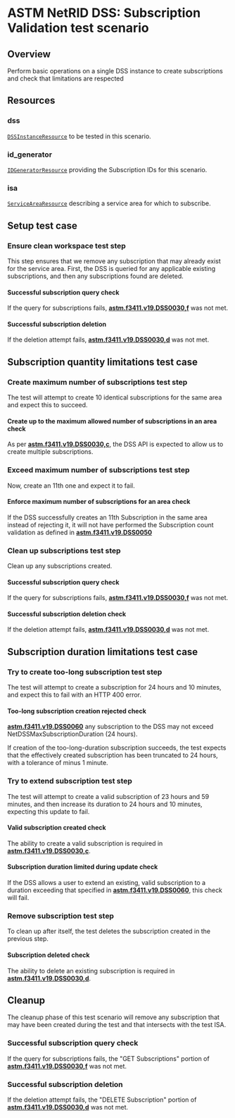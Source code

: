# ASTM NetRID DSS: Subscription Validation test scenario

## Overview

Perform basic operations on a single DSS instance to create subscriptions and check that limitations are respected

## Resources

### dss

[`DSSInstanceResource`](../../../../../resources/astm/f3411/dss.py) to be tested in this scenario.

### id_generator

[`IDGeneratorResource`](../../../../../resources/interuss/id_generator.py) providing the Subscription IDs for this scenario.

### isa

[`ServiceAreaResource`](../../../../../resources/netrid/service_area.py) describing a service area for which to subscribe.

## Setup test case

### Ensure clean workspace test step

This step ensures that we remove any subscription that may already exist for the service area.  First, the DSS is queried for any applicable existing subscriptions, and then any subscriptions found are deleted.

#### Successful subscription query check

If the query for subscriptions fails, **[astm.f3411.v19.DSS0030,f](../../../../../requirements/astm/f3411/v19.md)** was not met.

#### Successful subscription deletion

If the deletion attempt fails, **[astm.f3411.v19.DSS0030,d](../../../../../requirements/astm/f3411/v19.md)** was not met.

## Subscription quantity limitations test case

### Create maximum number of subscriptions test step

The test will attempt to create 10 identical subscriptions for the same area and expect this to succeed.

#### Create up to the maximum allowed number of subscriptions in an area check

As per **[astm.f3411.v19.DSS0030,c](../../../../../requirements/astm/f3411/v19.md)**, the DSS API is expected to allow us
to create multiple subscriptions.

### Exceed maximum number of subscriptions test step

Now, create an 11th one and expect it to fail.

#### Enforce maximum number of subscriptions for an area check

If the DSS successfully creates an 11th Subscription in the same area instead of rejecting it,
it will not have performed the Subscription count validation as defined in **[astm.f3411.v19.DSS0050](../../../../../requirements/astm/f3411/v19.md)**

### Clean up subscriptions test step

Clean up any subscriptions created.

#### Successful subscription query check

If the query for subscriptions fails, **[astm.f3411.v19.DSS0030,f](../../../../../requirements/astm/f3411/v19.md)** was not met.

#### Successful subscription deletion check

If the deletion attempt fails, **[astm.f3411.v19.DSS0030,d](../../../../../requirements/astm/f3411/v19.md)** was not met.

## Subscription duration limitations test case

### Try to create too-long subscription test step

The test will attempt to create a subscription for 24 hours and 10 minutes, and expect this to fail with an HTTP 400 error.

#### Too-long subscription creation rejected check

**[astm.f3411.v19.DSS0060](../../../../../requirements/astm/f3411/v19.md)** any subscription to the DSS may not exceed NetDSSMaxSubscriptionDuration (24 hours).

If creation of the too-long-duration subscription succeeds, the test expects that the effectively created subscription has been truncated to 24 hours, with a tolerance of minus 1 minute.

### Try to extend subscription test step

The test will attempt to create a valid subscription of 23 hours and 59 minutes, and then increase its duration to 24 hours and 10 minutes,
expecting this update to fail.

#### Valid subscription created check

The ability to create a valid subscription is required in **[astm.f3411.v19.DSS0030,c](../../../../../requirements/astm/f3411/v19.md)**.

#### Subscription duration limited during update check

If the DSS allows a user to extend an existing, valid subscription to a duration exceeding that specified in **[astm.f3411.v19.DSS0060](../../../../../requirements/astm/f3411/v19.md)**, this check will fail.

### Remove subscription test step

To clean up after itself, the test deletes the subscription created in the previous step.

#### Subscription deleted check

The ability to delete an existing subscription is required in **[astm.f3411.v19.DSS0030,d](../../../../../requirements/astm/f3411/v19.md)**.

## Cleanup

The cleanup phase of this test scenario will remove any subscription that may have been created during the test and that intersects with the test ISA.

### Successful subscription query check

If the query for subscriptions fails, the "GET Subscriptions" portion of **[astm.f3411.v19.DSS0030,f](../../../../../requirements/astm/f3411/v19.md)** was not met.

### Successful subscription deletion

If the deletion attempt fails, the "DELETE Subscription" portion of **[astm.f3411.v19.DSS0030,d](../../../../../requirements/astm/f3411/v19.md)** was not met.

